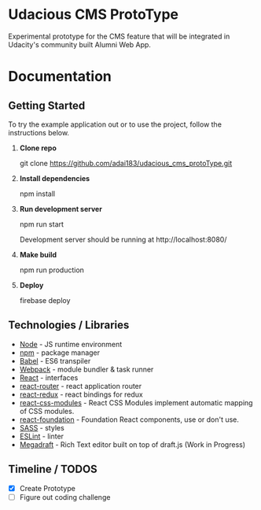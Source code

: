 
# Udacious CMS ProtoType

Experimental prototype for the CMS feature that will be integrated in Udacity's community built Alumni Web App.

# Documentation

## Getting Started
To try the example application out or to use the project, follow the instructions below.

1. **Clone repo**

    git clone https://github.com/adai183/udacious_cms_protoType.git

2. **Install dependencies**

    npm install

3. **Run development server**

   npm run start

   Development server should be running at http://localhost:8080/

4. **Make build**

   npm run production

5. **Deploy**

   firebase deploy

## Technologies / Libraries

- [Node](https://nodejs.org/en/) - JS runtime environment
- [npm](https://www.npmjs.com/) - package manager
- [Babel](https://babeljs.io/) - ES6 transpiler
- [Webpack](https://webpack.github.io/) - module bundler & task runner
- [React](https://facebook.github.io/react/) - interfaces
- [react-router](https://github.com/rackt/react-router) - react application router
- [react-redux](https://github.com/rackt/react-redux) - react bindings for redux
- [react-css-modules](https://github.com/gajus/react-css-modules) - React CSS Modules implement automatic mapping of CSS modules.
- [react-foundation](https://github.com/nordsoftware/react-foundation) - Foundation React components, use or don't use.
- [SASS](http://sass-lang.com/) - styles
- [ESLint](http://eslint.org/) - linter
- [Megadraft](http://globocom.github.io/megadraft) - Rich Text editor built on top of draft.js (Work in Progress)

## Timeline / TODOS
* [x] Create Prototype
* [ ] Figure out coding challenge
